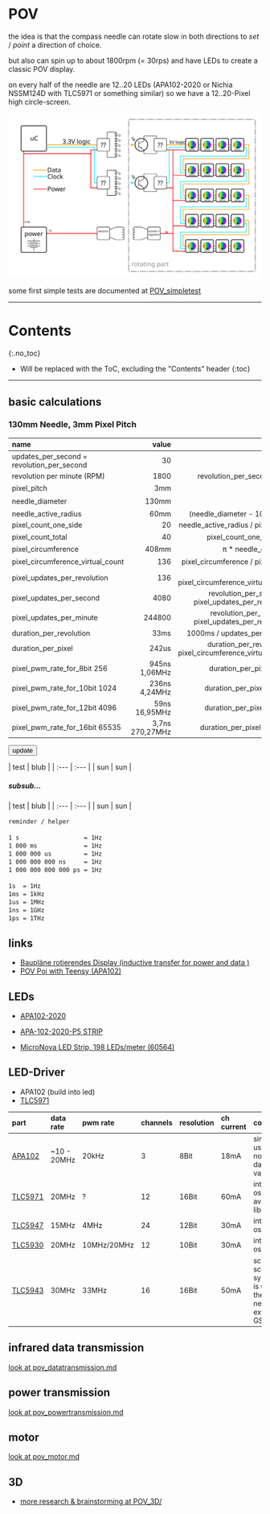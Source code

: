 # POV
<!--lint disable list-item-indent-->
<!--lint disable list-item-bullet-indent-->

the idea is that the compass needle can rotate slow in both directions to *set* / *point* a direction of choice.

but also can spin up to about 1800rpm (= 30rps) and have LEDs to create a classic POV display.

on every half of the needle are 12..20 LEDs (APA102-2020 or Nichia NSSM124D with TLC5971 or something similar)
so we have a 12..20-Pixel high circle-screen.

![pov concept overview](pov_concept_overview.svg)

some first simple tests are documented at [POV_simpletest](../../POV_simpletest)

---
# Contents
{:.no_toc}

* Will be replaced with the ToC, excluding the "Contents" header
{:toc}
---

## basic calculations

### 130mm Needle, 3mm Pixel Pitch

| name                                       | value           | formula                                                     | value |
| :----------------------------------------- | --------------: | ----------------------------------------------------------: | ----: |
| updates_per_second = revolution_per_second | 30              |                                                             | <input type="number" class="unit rpm" id="updates_per_second" value="30" step="1" min="0" max="120"/> |
| revolution per minute (RPM)                | 1800            | revolution_per_second * 60                                  | <span id="rpm"></span> |
| pixel_pitch                                | 3mm             |                                                             | <input type="number" class="unit millimeter" id="pixel_pitch" value="3" step="0.1" min="0" max="20" /> |
| needle_diameter                            | 130mm           |                                                             | <input type="number" class="unit millimeter" id="needle_diameter" value="130" step="1" min="0" max="500" /> |
| needle_active_radius                       | 60mm            | (needle_diameter - 10mm) / 2                                | <span id="needle_active_radius"></span> |
| pixel_count_one_side                       | 20              | needle_active_radius / pixel_pitch                          | <span id="pixel_count_one_side"></span> |
| pixel_count_total                          | 40              | pixel_count_one_side * 2                                    | <input type="number" class="" id="pixel_count_total" value="40" step="1" min="0" max="1000" /> |
| pixel_circumference                        | 408mm           | π * needle_diameter                                         | <span id="pixel_circumference"></span> |
| pixel_circumference_virtual_count          | 136             | pixel_circumference / pixel_pitch                           | <input type="number" class="" id="pixel_circumference_virtual_count" value="136" step="1" min="0" max="1440" /> |
| pixel_updates_per_revolution               | 136             | = pixel_circumference_virtual_count                         | <span id="pixel_updates_per_revolution"></span> |
| pixel_updates_per_second                   | 4080            | revolution_per_second * pixel_updates_per_revolution        | <span id="pixel_updates_per_second"></span> |
| pixel_updates_per_minute                   | 244800          | revolution_per_minute * pixel_updates_per_revolution        | <span id="pixel_updates_per_minute"></span> |
| duration_per_revolution                    | 33ms            | 1000ms / updates_per_second                                 | <span id="duration_per_revolution"></span> |
| duration_per_pixel                         | 242us           | duration_per_revolution / pixel_circumference_virtual_count | <span id="duration_per_pixel"></span> |
| pixel_pwm_rate_for_8bit       256          | 945ns   1,06MHz | duration_per_pixel /   256                                  | <span id="pixel_pwm_rate_for_8bit"></span> |
| pixel_pwm_rate_for_10bit     1024          | 236ns   4,24MHz | duration_per_pixel /  1024                                  | <span id="pixel_pwm_rate_for_10bit"></span> |
| pixel_pwm_rate_for_12bit     4096          |  59ns  16,95MHz | duration_per_pixel /  4096                                  | <span id="pixel_pwm_rate_for_12bit"></span> |
| pixel_pwm_rate_for_16bit    65535          | 3,7ns 270,27MHz | duration_per_pixel / 65535                                  | <span id="pixel_pwm_rate_for_16bit"></span> |

<button type="button" name="bt_update" id="bt_update">update</button>

<section>
| test | blub |
| :--- | :--- |
| sun  | sun  |
</section>

<section>
    <section>
        <h5>subsub...</h5>
        | test | blub |
        | :--- | :--- |
        | sun  | sun  |
    </section>
</section>

<script type="text/javascript">


</script>



```
reminder / helper

1 s                  = 1Hz
1 000 ms             = 1Hz
1 000 000 us         = 1Hz
1 000 000 000 ns     = 1Hz
1 000 000 000 000 ps = 1Hz

1s  = 1Hz
1ms = 1kHz
1us = 1MHz
1ns = 1GHz
1ps = 1THz
```


## links
- [Baupläne rotierendes Display (inductive transfer for power and data )](https://www.mikrocontroller.net/topic/80808#675198)
- [POV Poi with Teensy (APA102)](https://forum.pjrc.com/threads/30020-Teensy-APA102-POV-Poi-Pixel-Poi-Build-Tutorial/page11)

## LEDs
- [APA102-2020]()

- [APA-102-2020-P5 STRIP](http://neon-world.com/en/product_detail.php?cid=94&id=230)
- [MicroNova LED Strip, 198 LEDs/meter (60564)](https://solarbotics.com/product/60564/)

## LED-Driver
- APA102 (build into led)
- [TLC5971]()

| part                                         | data rate | pwm rate | channels | resolution | ch current | comment |
| :------------------------------------------- | :-------- | :------- | :------- | :--------- | :--------- | :------ |
| [APA102](https://cpldcpu.wordpress.com/2014/08/27/apa102/) | ~10 - 20MHz | 20kHz | 3 | 8Bit |  18mA      | simple to use - but no real datasheet values |
| [TLC5971](http://www.ti.com/product/TLC5971) | 20MHz     |  ?       | 12       | 16Bit      |  60mA      | internal oscillator, available libs |
| [TLC5947](http://www.ti.com/product/TLC5947) | 15MHz     |  4MHz    | 24       | 12Bit      |  30mA      | internal oscillator|
| [TLC5930](http://www.ti.com/product/TLC5930) | 20MHz     | 10MHz/20MHz | 12       | 10Bit      |  30mA      | internal oscillator|
| [TLC5943](http://www.ti.com/product/TLC5943) | 30MHz     | 33MHz    | 16       | 16Bit      |  50mA      | schnick-schnack-systems is useing these. needs external GS clock |


## infrared data transmission
[look at pov_datatransmission.md](pov_datatransmission.md)

## power transmission
[look at pov_powertransmission.md](pov_powertransmission.md)

## motor
[look at pov_motor.md](pov_motor.md)

## 3D
- [more research & brainstorming at POV_3D/](POV_3D/readme.md)
